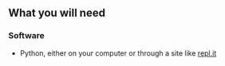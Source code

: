 ## What you will need

### Software

+ Python, either on your computer or through a site like [repl.it](http://repl.it)